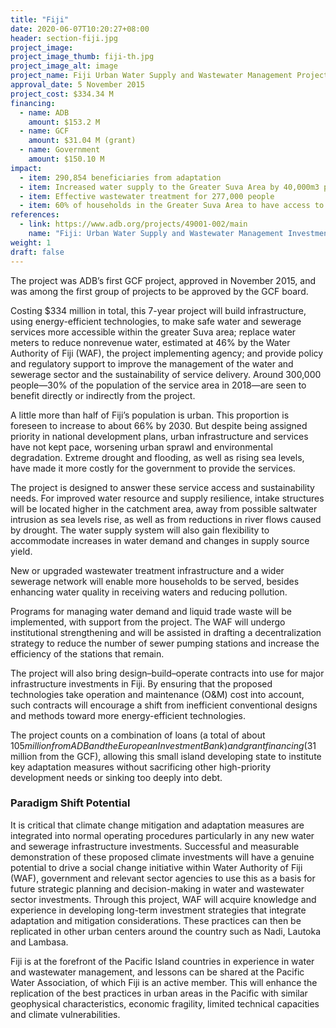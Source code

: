 ```yaml
---
title: "Fiji"
date: 2020-06-07T10:20:27+08:00
header: section-fiji.jpg
project_image:
project_image_thumb: fiji-th.jpg
project_image_alt: image
project_name: Fiji Urban Water Supply and Wastewater Management Project
approval_date: 5 November 2015
project_cost: $334.34 M
financing:
  - name: ADB
    amount: $153.2 M
  - name: GCF
    amount: $31.04 M (grant)
  - name: Government
    amount: $150.10 M
impact:
  - item: 290,854 beneficiaries from adaptation
  - item: Increased water supply to the Greater Suva Area by 40,000m3 per day
  - item: Effective wastewater treatment for 277,000 people
  - item: 60% of households in the Greater Suva Area to have access to a reticulated sewage system
references:
  - link: https://www.adb.org/projects/49001-002/main
    name: "Fiji: Urban Water Supply and Wastewater Management Investment Program"
weight: 1
draft: false
---
```


The project was ADB’s first GCF project, approved in November 2015, and was among the first group of projects to be approved by the GCF board.

Costing $334 million in total, this 7-year project will build infrastructure, using energy-efficient technologies, to make safe water and sewerage services more accessible within the greater Suva area; replace water meters to reduce nonrevenue water, estimated at 46% by the Water Authority of Fiji (WAF), the project implementing agency; and provide policy and regulatory support to improve the management of the water and sewerage sector and the sustainability of service delivery. Around 300,000 people—30% of the population of the service area in 2018—are seen to benefit directly or indirectly from the project.

A little more than half of Fiji’s population is urban. This proportion is foreseen to increase to about 66% by 2030. But despite being assigned priority in national development plans, urban infrastructure and services have not kept pace, worsening urban sprawl and environmental degradation. Extreme drought and flooding, as well as rising sea levels, have made it more costly for the government to provide the services.

The project is designed to answer these service access and sustainability needs. For improved water resource and supply resilience, intake structures will be located higher in the catchment area, away from possible saltwater intrusion as sea levels rise, as well as from reductions in river flows caused by drought. The water supply system will also gain flexibility to accommodate increases in water demand and changes in supply source yield.

New or upgraded wastewater treatment infrastructure and a wider sewerage network will enable more households to be served, besides enhancing water quality in receiving waters and reducing pollution.

Programs for managing water demand and liquid trade waste will be implemented, with support from the project. The WAF will undergo institutional strengthening and will be assisted in drafting a decentralization strategy to reduce the number of sewer pumping stations and increase the efficiency of the stations that remain.

The project will also bring design–build–operate contracts into use for major infrastructure investments in Fiji. By ensuring that the proposed technologies take operation and maintenance (O&M) cost into account, such contracts will encourage a shift from inefficient conventional designs and methods toward more energy-efficient technologies.

The project counts on a combination of loans (a total of about $105 million from ADB and the European Investment Bank) and grant financing ($31 million from the GCF), allowing this small island developing state to institute key adaptation measures without sacrificing other high-priority development needs or sinking too deeply into debt.

### Paradigm Shift Potential

It is critical that climate change mitigation and adaptation measures are integrated into  normal operating procedures particularly in any new water and sewerage infrastructure investments. Successful and measurable demonstration of these proposed climate investments will have a genuine potential to drive a social change initiative within Water Authority of Fiji (WAF), government and relevant sector agencies to use this as a basis for future strategic planning and decision-making in water and wastewater sector investments. Through this project, WAF will acquire knowledge and experience in developing long-term investment strategies that integrate adaptation and mitigation considerations. These practices can then be replicated in other urban centers around the country such as Nadi, Lautoka and Lambasa. 

Fiji is at the forefront of the Pacific Island countries in experience in water and wastewater management, and lessons can be shared at the Pacific Water Association, of which Fiji is an active member. This will enhance the replication of the best practices in urban areas in the Pacific with similar geophysical characteristics, economic fragility, limited technical capacities and climate vulnerabilities.
